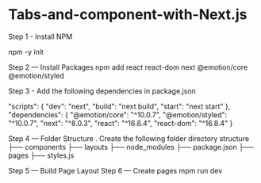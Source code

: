 # Tabs-and-component-with-Next.js

Step 1 - Install NPM

npm -y init

Step 2 — Install Packages
npm add react react-dom next @emotion/core @emotion/styled

Step 3 - Add the following dependencies in package.json

"scripts": {
    "dev": "next",
    "build": "next build",
    "start": "next start"
  },
  "dependencies": {
    "@emotion/core": "^10.0.7",
    "@emotion/styled": "^10.0.7",
    "next": "^8.0.3",
    "react": "^16.8.4",
    "react-dom": "^16.8.4"
  }
  
  Step 4 — Folder Structure
  .
  Create the following folder directory structure
├── components
├── layouts
├── node_modules
├── package.json
├── pages
├── styles.js

Step 5 — Build Page Layout
Step 6 — Create pages
mpm run dev


